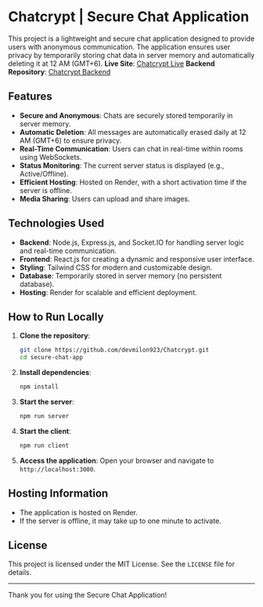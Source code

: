 # Chatcrypt | Secure Chat Application

This project is a lightweight and secure chat application designed to provide users with anonymous communication. The application ensures user privacy by temporarily storing chat data in server memory and automatically deleting it at 12 AM (GMT+6).
**Live Site**: [Chatcrypt Live](https://github.com/devmilon923/Chatcrypt)
**Backend Repository**: [Chatcrypt Backend](https://github.com/devmilon923/Chatcrypt-Backend)

## Features

- **Secure and Anonymous**: Chats are securely stored temporarily in server memory.
- **Automatic Deletion**: All messages are automatically erased daily at 12 AM (GMT+6) to ensure privacy.
- **Real-Time Communication**: Users can chat in real-time within rooms using WebSockets.
- **Status Monitoring**: The current server status is displayed (e.g., Active/Offline).
- **Efficient Hosting**: Hosted on Render, with a short activation time if the server is offline.
- **Media Sharing**: Users can upload and share images.

## Technologies Used

- **Backend**: Node.js, Express.js, and Socket.IO for handling server logic and real-time communication.
- **Frontend**: React.js for creating a dynamic and responsive user interface.
- **Styling**: Tailwind CSS for modern and customizable design.
- **Database**: Temporarily stored in server memory (no persistent database).
- **Hosting**: Render for scalable and efficient deployment.

## How to Run Locally

1. **Clone the repository**:

   ```bash
   git clone https://github.com/devmilon923/Chatcrypt.git
   cd secure-chat-app
   ```

2. **Install dependencies**:

   ```bash
   npm install
   ```

3. **Start the server**:

   ```bash
   npm run server
   ```

4. **Start the client**:

   ```bash
   npm run client
   ```

5. **Access the application**:
   Open your browser and navigate to `http://localhost:3000`.

## Hosting Information

- The application is hosted on Render.
- If the server is offline, it may take up to one minute to activate.

## License

This project is licensed under the MIT License. See the `LICENSE` file for details.

---

Thank you for using the Secure Chat Application!
